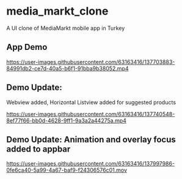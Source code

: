 # media_markt_clone

A UI clone of MediaMarkt mobile app in Turkey

## App Demo

https://user-images.githubusercontent.com/63163416/137703883-84991db2-ce7d-40a5-b6f1-91bba9b38052.mp4

## Demo Update:
Webview added, Horizontal Listview added for suggested products


https://user-images.githubusercontent.com/63163416/137740548-8ef77f66-bb0d-4628-9ff1-9a3a2a44275a.mp4

## Demo Update: Animation and overlay focus added to appbar

https://user-images.githubusercontent.com/63163416/137997986-0fe6ca40-5a99-4a67-baf9-f24306576c01.mov


